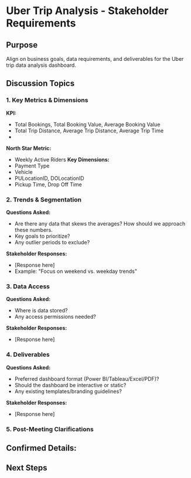 # Uber Trip Analysis - Stakeholder Requirements

## Purpose
Align on business goals, data requirements, and deliverables for the Uber trip data analysis dashboard.

## Discussion Topics

### 1. Key Metrics & Dimensions
**KPI:**
- Total Bookings, Total Booking Value, Average Booking Value
- Total Trip Distance, Average Trip Distance, Average Trip Time
- 

**North Star Metric:**
- Weekly Active Riders 
**Key Dimensions:**
- Payment Type
- Vehicle
- PULocationID, DOLocationID
- Pickup Time, Drop Off Time

### 2. Trends & Segmentation
**Questions Asked:**
- Are there any data that skews the averages? How should we approach these numbers.
- Key goals to prioritize?
- Any outlier periods to exclude?

**Stakeholder Responses:**
- [Response here]
- Example: "Focus on weekend vs. weekday trends"

### 3. Data Access
**Questions Asked:**
- Where is data stored?
- Any access permissions needed?

**Stakeholder Responses:**
- [Response here]

  
### 4. Deliverables
**Questions Asked:**
- Preferred dashboard format (Power BI/Tableau/Excel/PDF)?
- Should the dashboard be interactive or static?
- Any existing templates/branding guidelines?

**Stakeholder Responses:**
- [Response here]

### 

### 5. Post-Meeting Clarifications
**Confirmed Details:**
-

## Next Steps

